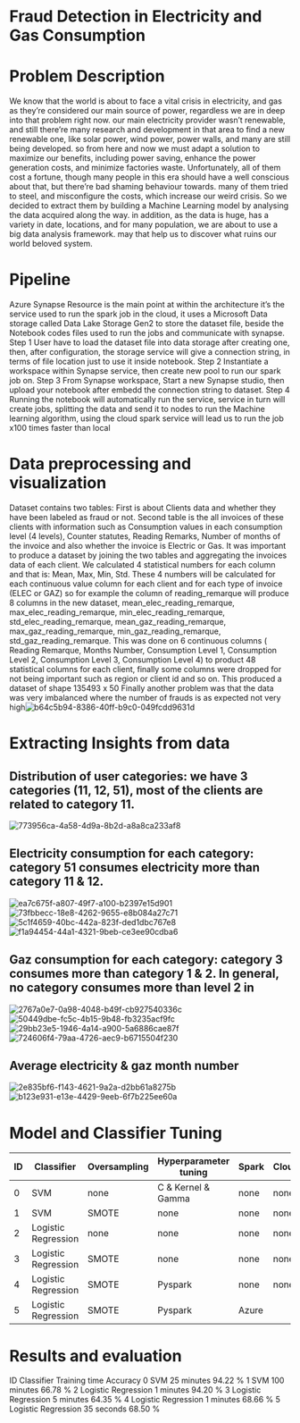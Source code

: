 # Fraud Detection in Electricity and Gas Consumption

# Problem Description
We know that the world is about to face a vital crisis in electricity, and gas as they’re considered our main source of power, regardless we are in deep into that problem right now. our main electricity provider wasn’t renewable, and still there’re many research and development in that area to find a new renewable one, like solar power, wind power, power walls, and many are still being developed. so from here and now we must adapt a solution to maximize our benefits, including power saving, enhance the power generation costs, and minimize factories waste. Unfortunately, all of them cost a fortune, though many people in this era should have a well conscious about that, but there’re bad shaming behaviour towards. many of them tried to steel, and misconfigure the costs, which increase our weird crisis. So we decided to extract them by building a Machine Learning model by analysing the data acquired along the way. in addition, as the data is huge, has a variety in date, locations, and for many population, we are about to use a big data analysis framework. may that help us to discover what ruins our world beloved system.

# Pipeline
Azure Synapse Resource is the main point at within the architecture it’s the service used to run the spark job in the cloud, it uses a Microsoft Data storage called Data Lake Storage Gen2 to store the dataset file, beside the Notebook codes files used to run the jobs and communicate with synapse. Step 1 User have to load the dataset file into data storage after creating one, then, after configuration, the storage service will give a connection string, in terms of file location just to use it inside notebook. Step 2 Instantiate a workspace within Synapse service, then create new pool to run our spark job on. Step 3 From Synapse workspace, Start a new Synapse studio, then upload your notebook after embedd the connection string to dataset. Step 4 Running the notebook will automatically run the service, service in turn will create jobs, splitting the data and send it to nodes to run the Machine learning algorithm, using the cloud spark service will lead us to run the job x100 times faster than local

# Data preprocessing and visualization
Dataset contains two tables: First is about Clients data and whether they have been labeled as fraud or not. Second table is the all invoices of these clients with information such as Consumption values in each consumption level (4 levels), Counter statutes, Reading Remarks, Number of months of the invoice and also whether the invoice is Electric or Gas. It was important to produce a dataset by joining the two tables and aggregating the invoices data of each client. We calculated 4 statistical numbers for each column and that is: Mean, Max, Min, Std. These 4 numbers will be calculated for each continuous value column for each client and for each type of invoice (ELEC or GAZ) so for example the column of reading_remarque will produce 8 columns in the new dataset, mean_elec_reading_remarque, max_elec_reading_remarque, min_elec_reading_remarque, std_elec_reading_remarque, mean_gaz_reading_remarque, max_gaz_reading_remarque, min_gaz_reading_remarque, std_gaz_reading_remarque. This was done on 6 continuous columns ( Reading Remarque, Months Number, Consumption Level 1, Consumption Level 2, Consumption Level 3, Consumption Level 4) to product 48 statistical columns for each client, finally some columns were dropped for not being important such as region or client id and so on. This produced a dataset of shape 135493 x 50 Finally another problem was that the data was very imbalanced where the number of frauds is as expected not very high![b64c5b94-8386-40ff-b9c0-049fcdd9631d](https://github.com/ahmedayman1420/Fraud-Detection-in-Electricity-and-Gas-Consumption/assets/76254195/d3a12c5a-cbce-4afa-94a0-11d3358fd753)

# Extracting Insights from data

## Distribution of user categories: we have 3 categories (11, 12, 51), most of the clients are related to category 11.
![773956ca-4a58-4d9a-8b2d-a8a8ca233af8](https://github.com/ahmedayman1420/Fraud-Detection-in-Electricity-and-Gas-Consumption/assets/76254195/d86e8387-ac74-43fb-97c8-2724c8af2908)

## Electricity consumption for each category: category 51 consumes electricity more than category 11 & 12.
![ea7c675f-a807-49f7-a100-b2397e15d901](https://github.com/ahmedayman1420/Fraud-Detection-in-Electricity-and-Gas-Consumption/assets/76254195/9abe80a8-fe78-4246-96c6-f6259dc1ea00)
![73fbbecc-18e8-4262-9655-e8b084a27c71](https://github.com/ahmedayman1420/Fraud-Detection-in-Electricity-and-Gas-Consumption/assets/76254195/f845b869-dc3e-4837-a34f-5d05a77a9dee)
![5c1f4659-40bc-442a-823f-ded1dbc767e8](https://github.com/ahmedayman1420/Fraud-Detection-in-Electricity-and-Gas-Consumption/assets/76254195/27532a89-e26b-43d7-b797-6af517f88553)
![f1a94454-44a1-4321-9beb-ce3ee90cdba6](https://github.com/ahmedayman1420/Fraud-Detection-in-Electricity-and-Gas-Consumption/assets/76254195/a3e4e8e6-0533-4d38-a367-8d6ae39af3b3)

## Gaz consumption for each category: category 3 consumes more than category 1 & 2. In general, no category consumes more than level 2 in 
![2767a0e7-0a98-4048-b49f-cb927540336c](https://github.com/ahmedayman1420/Fraud-Detection-in-Electricity-and-Gas-Consumption/assets/76254195/81f36633-d938-4601-bad3-c7a0257000b9)
![50449dbe-fc5c-4b15-9b48-fb3235acf9fc](https://github.com/ahmedayman1420/Fraud-Detection-in-Electricity-and-Gas-Consumption/assets/76254195/85cc2c69-973f-4a43-83d9-a56ae3250c02)
![29bb23e5-1946-4a14-a900-5a6886cae87f](https://github.com/ahmedayman1420/Fraud-Detection-in-Electricity-and-Gas-Consumption/assets/76254195/49466dda-b5bc-47b0-a697-c4536290c6c3)
![724606f4-79aa-4726-aec9-b6715504f230](https://github.com/ahmedayman1420/Fraud-Detection-in-Electricity-and-Gas-Consumption/assets/76254195/0296d299-77cf-460c-93ed-941d75015a57)

## Average electricity & gaz month number
![2e835bf6-f143-4621-9a2a-d2bb61a8275b](https://github.com/ahmedayman1420/Fraud-Detection-in-Electricity-and-Gas-Consumption/assets/76254195/e64040ff-ad6e-4244-8c63-95cbfc5c612a)
![b123e931-e13e-4429-9eeb-6f7b225ee60a](https://github.com/ahmedayman1420/Fraud-Detection-in-Electricity-and-Gas-Consumption/assets/76254195/a83f16e1-0203-431b-8136-61dbefb21b9f)

# Model and Classifier Tuning

| ID  | Classifier            | Oversampling | Hyperparameter tuning | Spark    | Cloud  |
| --- | --------------------- | ------------ | --------------------- | -------- | ------ |
| 0   | SVM                   | none         | C & Kernel & Gamma     | none     | none   |
| 1   | SVM                   | SMOTE        | none                  | none     | none   |
| 2   | Logistic Regression  | none         | none                  | none     | none   |
| 3   | Logistic Regression  | SMOTE        | none                  | none     | none   |
| 4   | Logistic Regression  | SMOTE        | Pyspark               | none     | none   |
| 5   | Logistic Regression  | SMOTE        | Pyspark               | Azure    |        |

# Results and evaluation

ID	Classifier	Training time	Accuracy
0	SVM	25 minutes	94.22 %
1	SVM	100 minutes	66.78 %
2	Logistic Regression	1 minutes	94.20 %
3	Logistic Regression	5 minutes	64.35 %
4	Logistic Regression	1 minutes	68.66 %
5	Logistic Regression	35 seconds	68.50 %









